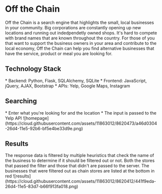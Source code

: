 <h1>Off the Chain</h1>

Off the Chain is a search engine that highlights the small, local businesses in your community. Big corporations are constantly opening up new locations and running out indedpendetly owned shops. It's hard to compete with brand names that are known throughout the country. For those of you that want to support the business owners in your area and contribute to the local economy, Off the Chain can help you find alternative businesses that have the service, product or meal you are looking for. 

<h2>Technology Stack</h2>
* Backend: Python, Flask, SQLAlchemy, SQLite
* Frontend: JavaScript, jQuery, AJAX, Bootstrap
* APIs: Yelp, Google Maps, Instagram

<h2>Searching</h2>
* Enter what you're looking for and the location
* The input is passed to the Yelp API
![homepage](https://cloud.githubusercontent.com/assets/11863012/8620473/a46d0304-26d4-11e5-92b6-bf5e4be33d9e.png)
<h2>Results</h2>
The response data is filtered by multiple heuristics that check the name of the business to determine if it should be filtered out or not. Both the stores that passed the filter and those that didn't are passed to the server. The businesses that were filtered out as chain stores are listed at the bottom in red
![results](https://cloud.githubusercontent.com/assets/11863012/8620412/441f9eda-26d4-11e5-83d7-b66f913fa018.png)
